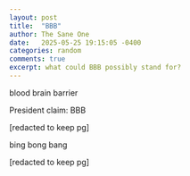 ```yaml
---
layout: post
title:  "BBB"
author: The Sane One
date:   2025-05-25 19:15:05 -0400
categories: random
comments: true
excerpt: what could BBB possibly stand for?
---
```

blood brain barrier

President claim: BBB

[redacted to keep pg]

bing bong bang

[redacted to keep pg]

